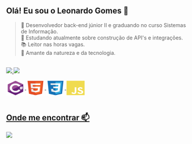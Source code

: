 ## Olá! Eu sou o Leonardo Gomes 👋
> 🌱 Desenvolvedor back-end júnior II e graduando no curso Sistemas de Informação. <br>
> 🔭 Estudando atualmente sobre construção de API's e integrações. <br>
> 📚 Leitor nas horas vagas. <br>
> 🍂 Amante da natureza e da tecnologia. <br> 

<br>
<!-- GitHub Readme Stats -->
<div>
  <a href="https://github.com/S-LeonardoGomes">
  <img height="190em" src="https://github-readme-stats.vercel.app/api?username=S-LeonardoGomes&show_icons=true&theme=dracula&include_all_commits=true&count_private=true">
  <img height="190em" src="https://github-readme-stats.vercel.app/api/top-langs/?username=S-LeonardoGomes&layout=compact&langs_count=7&theme=dracula">
</div>
 
<!-- Logos -->
<div style="display: inline_block"><br>
  <img align="center" alt="Csharp" height="40" width="50" src="https://raw.githubusercontent.com/devicons/devicon/master/icons/csharp/csharp-original.svg">
  <img align="center" alt="HTML" height="40" width="50" src="https://raw.githubusercontent.com/devicons/devicon/master/icons/html5/html5-original.svg">
  <img align="center" alt="CSS" height="40" width="50" src="https://raw.githubusercontent.com/devicons/devicon/master/icons/css3/css3-original.svg">  
  <img align="center" alt="JavaScript" height="40" width="50" src="https://raw.githubusercontent.com/devicons/devicon/master/icons/javascript/javascript-plain.svg">
  <!--
  <img align="center" alt="TypeScript" height="40" width="50" src="https://raw.githubusercontent.com/devicons/devicon/master/icons/typescript/typescript-plain.svg">
  <img align="center" alt="Docker" height="40" width="50" src="https://raw.githubusercontent.com/devicons/devicon/master/icons/docker/docker-original.svg">
  <img align="center" alt="React" height="40" width="50" src="https://raw.githubusercontent.com/devicons/devicon/master/icons/react/react-original.svg">
  <img align="center" alt="Angular" height="40" width="50" src="https://raw.githubusercontent.com/devicons/devicon/master/icons/angularjs/angularjs-original.svg">
  <img align="center" alt="MongoDb" height="40" width="50" src="https://raw.githubusercontent.com/devicons/devicon/master/icons/mongodb/mongodb-original.svg">
  <img align="right" alt="Rafa-yoda" src="https://cdn.discordapp.com/attachments/795358919417397249/825430589581688872/hi.gif">
  -->
</div><br>
 
## Onde me encontrar 📫
<div>
  <a href="https://www.linkedin.com/in/s-leonardogomes" target="_blank"><img src="https://img.shields.io/badge/-LinkedIn-%230077B5?style=for-the-badge&logo=linkedin&logoColor=white" target="_blank"></a>
</div>
<!--
**S-LeonardoGomes/S-LeonardoGomes** is a ✨ _special_ ✨ repository because its `README.md` (this file) appears on your GitHub profile.

Here are some ideas to get you started:

- 🔭 I’m currently working on ...
- 🌱 I’m currently learning ...
- 👯 I’m looking to collaborate on ...
- 🤔 I’m looking for help with ...
- 💬 Ask me about ...
- 📫 How to reach me: ...
- 😄 Pronouns: ...
- ⚡ Fun fact: ...
-->
